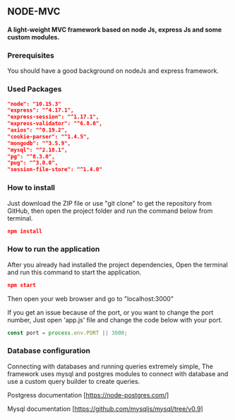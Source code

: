 ## NODE-MVC

#### A light-weight MVC framework based on node Js, express Js and some custom modules.

### Prerequisites

You should have a good background on nodeJs and express framework.

### Used Packages

``` json
"node": "10.15.3"
"express": "^4.17.1",
"express-session": "^1.17.1",
"express-validator": "^6.8.0",
"axios": "^0.19.2",
"cookie-parser": "^1.4.5",
"mongodb": "^3.5.9",
"mysql": "^2.18.1",
"pg": "^8.3.0",
"pug": "^3.0.0",
"session-file-store": "^1.4.0"
```

### How to install

Just download the ZIP file or use "git clone" to get the repository from GitHub, then open the project folder and run the command below from terminal.

``` json
npm install
```

### How to run the application

After you already had installed the project dependencies, Open the terminal and run this command to start the application.

``` json
npm start
```

Then open your web browser and go to "localhost:3000"

If you get an issue because of the port, or you want to change the port number, Just open 'app.js' file and change the code below with your port.

``` js
const port = process.env.PORT || 3000;
```

### Database configuration

Connecting with databases and running queries extremely simple, The framework uses mysql and postgres modules to connect with database and use a custom query builder to create queries.

Postgress documentation
[https://node-postgres.com/]

Mysql documentation
[https://github.com/mysqljs/mysql/tree/v0.9]